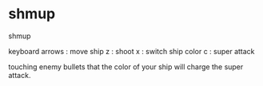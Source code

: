 # shmup
shmup

keyboard arrows : move ship
z : shoot
x : switch ship color
c : super attack

touching enemy bullets that the color of your ship will charge the super attack.